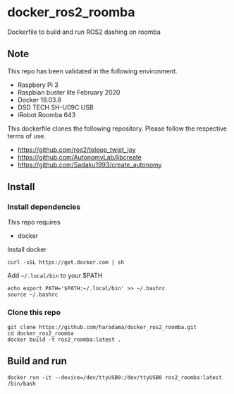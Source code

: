 # docker_ros2_roomba

Dockerfile to build and run ROS2 dashing on roomba

## Note
This repo has been validated in the following environment.

- Raspbery Pi 3
- Raspbian buster lite February 2020
- Docker 19.03.8
- DSD TECH SH-U09C USB
- iRobot Roomba 643

This dockerfile clones the following repository. Please follow the respective terms of use.

- https://github.com/ros2/teleop_twist_joy
- https://github.com/AutonomyLab/libcreate
- https://github.com/Sadaku1993/create_autonomy 

## Install
### Install dependencies
This repo requires
- docker

Install docker

```
curl -sSL https://get.docker.com | sh
```

Add `~/.local/bin` to your $PATH
```
echo export PATH='$PATH:~/.local/bin' >> ~/.bashrc
source ~/.bashrc
```

### Clone this repo

```
git clone https://github.com/haradama/docker_ros2_roomba.git
cd docker_ros2_roomba
docker build -t ros2_roomba:latest .
```

## Build and run
```
docker run -it --device=/dev/ttyUSB0:/dev/ttyUSB0 ros2_roomba:latest /bin/bash
```